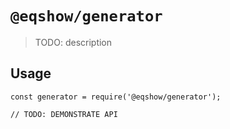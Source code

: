 # `@eqshow/generator`

> TODO: description

## Usage

```
const generator = require('@eqshow/generator');

// TODO: DEMONSTRATE API
```
